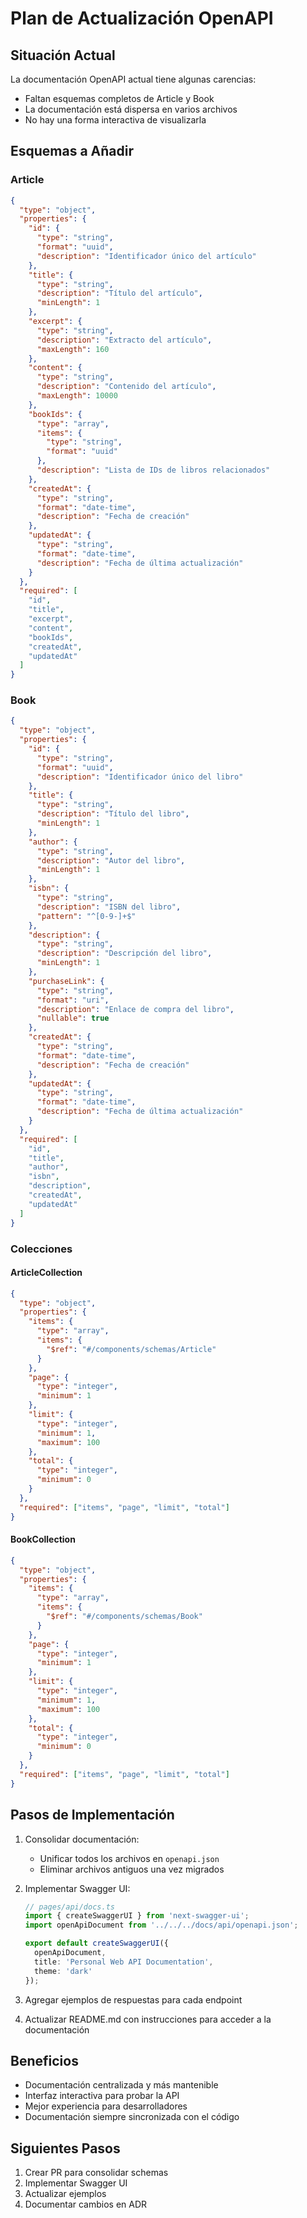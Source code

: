 # Plan de Actualización OpenAPI

## Situación Actual

La documentación OpenAPI actual tiene algunas carencias:
- Faltan esquemas completos de Article y Book
- La documentación está dispersa en varios archivos
- No hay una forma interactiva de visualizarla

## Esquemas a Añadir

### Article

```json
{
  "type": "object",
  "properties": {
    "id": {
      "type": "string",
      "format": "uuid",
      "description": "Identificador único del artículo"
    },
    "title": {
      "type": "string",
      "description": "Título del artículo",
      "minLength": 1
    },
    "excerpt": {
      "type": "string",
      "description": "Extracto del artículo",
      "maxLength": 160
    },
    "content": {
      "type": "string",
      "description": "Contenido del artículo",
      "maxLength": 10000
    },
    "bookIds": {
      "type": "array",
      "items": {
        "type": "string",
        "format": "uuid"
      },
      "description": "Lista de IDs de libros relacionados"
    },
    "createdAt": {
      "type": "string",
      "format": "date-time",
      "description": "Fecha de creación"
    },
    "updatedAt": {
      "type": "string",
      "format": "date-time",
      "description": "Fecha de última actualización"
    }
  },
  "required": [
    "id",
    "title",
    "excerpt",
    "content",
    "bookIds",
    "createdAt",
    "updatedAt"
  ]
}
```

### Book

```json
{
  "type": "object",
  "properties": {
    "id": {
      "type": "string",
      "format": "uuid",
      "description": "Identificador único del libro"
    },
    "title": {
      "type": "string",
      "description": "Título del libro",
      "minLength": 1
    },
    "author": {
      "type": "string",
      "description": "Autor del libro",
      "minLength": 1
    },
    "isbn": {
      "type": "string",
      "description": "ISBN del libro",
      "pattern": "^[0-9-]+$"
    },
    "description": {
      "type": "string",
      "description": "Descripción del libro",
      "minLength": 1
    },
    "purchaseLink": {
      "type": "string",
      "format": "uri",
      "description": "Enlace de compra del libro",
      "nullable": true
    },
    "createdAt": {
      "type": "string",
      "format": "date-time",
      "description": "Fecha de creación"
    },
    "updatedAt": {
      "type": "string",
      "format": "date-time",
      "description": "Fecha de última actualización"
    }
  },
  "required": [
    "id",
    "title",
    "author",
    "isbn",
    "description",
    "createdAt",
    "updatedAt"
  ]
}
```

### Colecciones

#### ArticleCollection

```json
{
  "type": "object",
  "properties": {
    "items": {
      "type": "array",
      "items": {
        "$ref": "#/components/schemas/Article"
      }
    },
    "page": {
      "type": "integer",
      "minimum": 1
    },
    "limit": {
      "type": "integer",
      "minimum": 1,
      "maximum": 100
    },
    "total": {
      "type": "integer",
      "minimum": 0
    }
  },
  "required": ["items", "page", "limit", "total"]
}
```

#### BookCollection

```json
{
  "type": "object",
  "properties": {
    "items": {
      "type": "array",
      "items": {
        "$ref": "#/components/schemas/Book"
      }
    },
    "page": {
      "type": "integer",
      "minimum": 1
    },
    "limit": {
      "type": "integer",
      "minimum": 1,
      "maximum": 100
    },
    "total": {
      "type": "integer",
      "minimum": 0
    }
  },
  "required": ["items", "page", "limit", "total"]
}
```

## Pasos de Implementación

1. Consolidar documentación:
   - Unificar todos los archivos en `openapi.json`
   - Eliminar archivos antiguos una vez migrados

2. Implementar Swagger UI:
   ```typescript
   // pages/api/docs.ts
   import { createSwaggerUI } from 'next-swagger-ui';
   import openApiDocument from '../../../docs/api/openapi.json';

   export default createSwaggerUI({
     openApiDocument,
     title: 'Personal Web API Documentation',
     theme: 'dark'
   });
   ```

3. Agregar ejemplos de respuestas para cada endpoint

4. Actualizar README.md con instrucciones para acceder a la documentación

## Beneficios

- Documentación centralizada y más mantenible
- Interfaz interactiva para probar la API
- Mejor experiencia para desarrolladores
- Documentación siempre sincronizada con el código

## Siguientes Pasos

1. Crear PR para consolidar schemas
2. Implementar Swagger UI
3. Actualizar ejemplos
4. Documentar cambios en ADR
